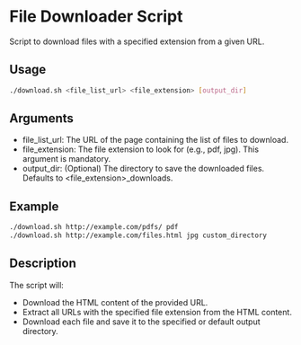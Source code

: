 # File Downloader Script

Script to download files with a specified extension from a given URL.

## Usage

```sh
./download.sh <file_list_url> <file_extension> [output_dir]
```

## Arguments

  * file_list_url: The URL of the page containing the list of files to download.
  * file_extension: The file extension to look for (e.g., pdf, jpg). This argument is mandatory.
  * output_dir: (Optional) The directory to save the downloaded files. Defaults to <file_extension>_downloads.

## Example

```sh
./download.sh http://example.com/pdfs/ pdf
./download.sh http://example.com/files.html jpg custom_directory
```

## Description

The script will:

  * Download the HTML content of the provided URL.
  * Extract all URLs with the specified file extension from the HTML content.
  * Download each file and save it to the specified or default output directory.
